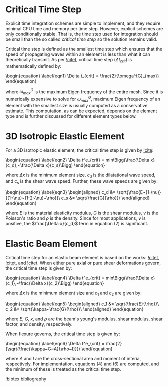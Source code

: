 # Critical Time Step

Explicit time integration schemes are simple to implement, and they require minimal CPU
time and memory per time step. However, explicit schemes are only conditionally stable.
That is, the time step used for integration should be small than the so called
*critical time step* so the solution remains valid.

Critical time step is defined as the smallest time step which ensures that the speed
of propagating waves within an element is less than what it can theoretically transmit.
As per [!citet](hughes1987finite), critical time step ($\Delta t_{crit}$) is mathematically defined by:

\begin{equation}
\label{eqn1}
\Delta t_{crit} = \frac{2}{\omega^{G}_{max}}
\end{equation}

where $\omega^{G}_{max}$ is the maximum Eigen frequency of the entire mesh. Since it
is numerically expensive to solve for $\omega^{G}_{max}$, maximum Eigen frequency
of an element with the smallest size is usually computed as a conservative estimate. This computation,
as can be expected, depends on the element type and is further discussed for different
element types below.

# 3D Isotropic Elastic Element

For a 3D isotropic elastic element, the critical time step is given by [!cite](Askes2015):

\begin{equation}
\label{eqn2}
\Delta t^e_{crit} = min\Bigg(\frac{\Delta x}{c_d},~\frac{\Delta x}{c_s}\Bigg)
\end{equation}

where $\Delta x$ is the minimum element size, $c_d$ is the dilatational wave speed,
and $c_s$ is the shear wave speed. Further, these wave speeds are given by:

\begin{equation}
\label{eqn3}
\begin{aligned}
c_d &= \sqrt{\frac{E~(1-\nu)}{(1+\nu)~(1-2~\nu)~\rho}}\\
c_s &= \sqrt{\frac{G}{\rho}}\\
\end{aligned}
\end{equation}

where $E$ is the material elasticity modulus, $G$ is the shear modulus, $\nu$ is
the Poisson's ratio and $\rho$ is the density. Since for most applications, $\nu$ is
positive, the $\frac{\Delta x}{c_d}$ term in equation (2) is significant.

# Elastic Beam Element

Critical time step for an elastic beam element is based on the works: [!citet](Krieg1973),
[!citet](Wright1998), and [!citet](Junior2015). When either pure axial or pure shear
deformations govern, the critical time step is given by:

\begin{equation}
\label{eqn4}
\Delta t^e_{crit} = min\Bigg(\frac{\Delta x}{c_1},~\frac{\Delta x}{c_2}\Bigg)
\end{equation}

where $\Delta x$ is the minimum element size and $c_1$ and $c_2$ are given by:

\begin{equation}
\label{eqn5}
\begin{aligned}
c_1 &= \sqrt{\frac{E}{\rho}}\\
c_2 &= \sqrt{\kappa~\frac{G}{\rho}}\\
\end{aligned}
\end{equation}

where $E$, $G$, $\kappa$, and $\rho$ are the beam's young's modulus, shear modulus,
shear factor, and density, respectively.

When flexure governs, the critical time step is given by:

\begin{equation}
\label{eqn6}
\Delta t^e_{crit} = \frac{2}{\sqrt{\frac{\kappa~G~A}{\rho~I}}}\\
\end{equation}

where $A$ and $I$ are the cross-sectional area and moment of interia, respectively.
 For implementation, equations (4) and (6) are computed, and the minimum of these
 is treated as the critical time step.

!bibtex bibliography
